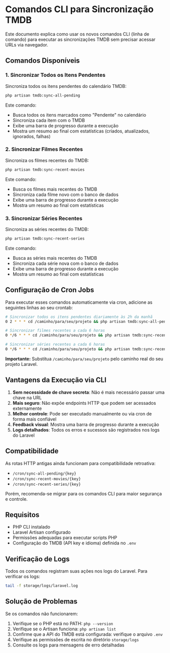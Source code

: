 # Comandos CLI para Sincronização TMDB

Este documento explica como usar os novos comandos CLI (linha de comando) para executar as sincronizações TMDB sem precisar acessar URLs via navegador.

## Comandos Disponíveis

### 1. Sincronizar Todos os Itens Pendentes

Sincroniza todos os itens pendentes do calendário TMDB:

```bash
php artisan tmdb:sync-all-pending
```

Este comando:
- Busca todos os itens marcados como "Pendente" no calendário
- Sincroniza cada item com o TMDB
- Exibe uma barra de progresso durante a execução
- Mostra um resumo ao final com estatísticas (criados, atualizados, ignorados, falhas)

### 2. Sincronizar Filmes Recentes

Sincroniza os filmes recentes do TMDB:

```bash
php artisan tmdb:sync-recent-movies
```

Este comando:
- Busca os filmes mais recentes do TMDB
- Sincroniza cada filme novo com o banco de dados
- Exibe uma barra de progresso durante a execução
- Mostra um resumo ao final com estatísticas

### 3. Sincronizar Séries Recentes

Sincroniza as séries recentes do TMDB:

```bash
php artisan tmdb:sync-recent-series
```

Este comando:
- Busca as séries mais recentes do TMDB
- Sincroniza cada série nova com o banco de dados
- Exibe uma barra de progresso durante a execução
- Mostra um resumo ao final com estatísticas

## Configuração de Cron Jobs

Para executar esses comandos automaticamente via cron, adicione as seguintes linhas ao seu crontab:

```bash
# Sincronizar todos os itens pendentes diariamente às 2h da manhã
0 2 * * * cd /caminho/para/seu/projeto && php artisan tmdb:sync-all-pending >> /dev/null 2>&1

# Sincronizar filmes recentes a cada 6 horas
0 */6 * * * cd /caminho/para/seu/projeto && php artisan tmdb:sync-recent-movies >> /dev/null 2>&1

# Sincronizar séries recentes a cada 6 horas
0 */6 * * * cd /caminho/para/seu/projeto && php artisan tmdb:sync-recent-series >> /dev/null 2>&1
```

**Importante:** Substitua `/caminho/para/seu/projeto` pelo caminho real do seu projeto Laravel.

## Vantagens da Execução via CLI

1. **Sem necessidade de chave secreta**: Não é mais necessário passar uma chave na URL
2. **Mais seguro**: Não expõe endpoints HTTP que podem ser acessados externamente
3. **Melhor controle**: Pode ser executado manualmente ou via cron de forma mais confiável
4. **Feedback visual**: Mostra uma barra de progresso durante a execução
5. **Logs detalhados**: Todos os erros e sucessos são registrados nos logs do Laravel

## Compatibilidade

As rotas HTTP antigas ainda funcionam para compatibilidade retroativa:
- `/cron/sync-all-pending/{key}`
- `/cron/sync-recent-movies/{key}`
- `/cron/sync-recent-series/{key}`

Porém, recomenda-se migrar para os comandos CLI para maior segurança e controle.

## Requisitos

- PHP CLI instalado
- Laravel Artisan configurado
- Permissões adequadas para executar scripts PHP
- Configuração do TMDB (API key e idioma) definida no `.env`

## Verificação de Logs

Todos os comandos registram suas ações nos logs do Laravel. Para verificar os logs:

```bash
tail -f storage/logs/laravel.log
```

## Solução de Problemas

Se os comandos não funcionarem:

1. Verifique se o PHP está no PATH: `php --version`
2. Verifique se o Artisan funciona: `php artisan list`
3. Confirme que a API do TMDB está configurada: verifique o arquivo `.env`
4. Verifique as permissões de escrita no diretório `storage/logs`
5. Consulte os logs para mensagens de erro detalhadas
